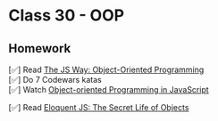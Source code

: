 # Class 30 - OOP

## Homework

[✅] Read [The JS Way: Object-Oriented Programming](https://github.com/thejsway/thejsway/blob/master/manuscript/chapter09.md)  
[✅] Do 7 Codewars katas  
[✅] Watch [Object-oriented Programming in JavaScript](https://www.youtube.com/watch?v=PFmuCDHHpwk)  

[✅] Read [Eloquent JS: The Secret Life of Objects](https://eloquentjavascript.net/06_object.html)